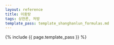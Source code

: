 ```yaml
---
layout: reference
title: 이중탕
tags: 상한론, 처방
template_pass: template_shanghanlun_formulas.md
---
```



{% include {{ page.template_pass }} %}